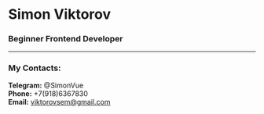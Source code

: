 # **Simon Viktorov**
### Beginner Frontend Developer ###
---
### My Contacts: ###
**Telegram:** @SimonVue\
**Phone:** +7(918)6367830\
**Email:** viktorovsem@gmail.com
